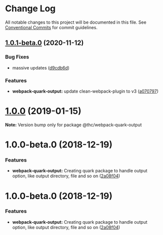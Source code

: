 # Change Log

All notable changes to this project will be documented in this file.
See [Conventional Commits](https://conventionalcommits.org) for commit guidelines.

## [1.0.1-beta.0](https://github.com/thc-tools/webpack-laboratory/compare/@thc/webpack-quark-output@1.0.0...@thc/webpack-quark-output@1.0.1-beta.0) (2020-11-12)


### Bug Fixes

* massive updates ([d9cdb6d](https://github.com/thc-tools/webpack-laboratory/commit/d9cdb6de2947dca6e215f3d5150b44176117fdeb))


### Features

* **webpack-quark-output:** update clean-webpack-plugin to v3 ([a070797](https://github.com/thc-tools/webpack-laboratory/commit/a07079791c9dbd1f0a0f5e594888af5b4287ffe0))





# [1.0.0](https://github.com/thc-tools/webpack-laboratory/compare/@thc/webpack-quark-output@1.0.0-beta.0...@thc/webpack-quark-output@1.0.0) (2019-01-15)

**Note:** Version bump only for package @thc/webpack-quark-output






# 1.0.0-beta.0 (2018-12-19)


### Features

* **webpack-quark-output:** Creating quark package to handle output option, like output directory, file and so on ([2a08f04](https://github.com/thc-tools/webpack-laboratory/commit/2a08f04))





# 1.0.0-beta.0 (2018-12-19)


### Features

* **webpack-quark-output:** Creating quark package to handle output option, like output directory, file and so on ([2a08f04](https://github.com/thc-tools/webpack-laboratory/commit/2a08f04))
